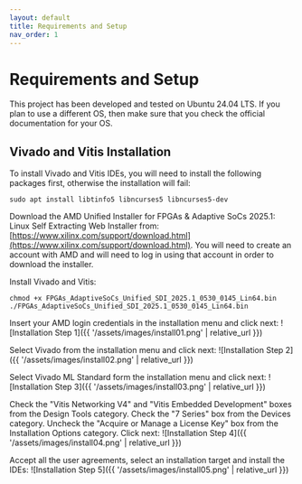 ```yaml
---
layout: default
title: Requirements and Setup
nav_order: 1
---
```


# Requirements and Setup

This project has been developed and tested on Ubuntu 24.04 LTS.
If you plan to use a different OS, then make sure that you check the official documentation for your OS.

## Vivado and Vitis Installation

To install Vivado and Vitis IDEs, you will need to install the following packages first, otherwise the installation will fail:
```
sudo apt install libtinfo5 libncurses5 libncurses5-dev
```

Download the AMD Unified Installer for FPGAs & Adaptive SoCs 2025.1: Linux Self Extracting Web Installer from: [https://www.xilinx.com/support/download.html](https://www.xilinx.com/support/download.html). You will need to create an account with AMD and will need to log in using that account in order to download the installer.

Install Vivado and Vitis:
```
chmod +x FPGAs_AdaptiveSoCs_Unified_SDI_2025.1_0530_0145_Lin64.bin
./FPGAs_AdaptiveSoCs_Unified_SDI_2025.1_0530_0145_Lin64.bin
```
Insert your AMD login credentials in the installation menu and click next:
![Installation Step 1]({{ '/assets/images/install01.png' | relative_url }})

Select Vivado from the installation menu and click next:
![Installation Step 2]({{ '/assets/images/install02.png' | relative_url }})

Select Vivado ML Standard form the installation menu and click next:
![Installation Step 3]({{ '/assets/images/install03.png' | relative_url }})

Check the "Vitis Networking V4" and "Vitis Embedded Development" boxes from the Design Tools category.
Check the "7 Series" box from the Devices category.
Uncheck the "Acquire or Manage a License Key" box from the Installation Options category.
Click next:
![Installation Step 4]({{ '/assets/images/install04.png' | relative_url }})

Accept all the user agreements, select an installation target and install the IDEs:
![Installation Step 5]({{ '/assets/images/install05.png' | relative_url }})